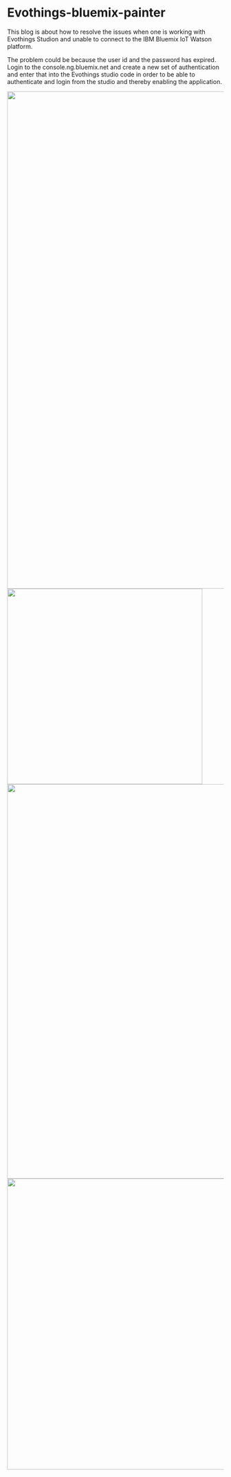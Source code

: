# Evothings-bluemix-painter


This blog is about how to resolve the issues when one is working with Evothings Studion and unable to connect to the IBM Bluemix IoT Watson platform.

The problem could be because the user id and the password has expired.
Login to the console.ng.bluemix.net and create a new set of authentication and enter that into the Evothings studio code in order to be able to authenticate and login from the studio and thereby enabling the application.


<img width="1155" src="https://cloud.githubusercontent.com/assets/14288989/19385935/3759bdee-922f-11e6-8e30-75db609fca74.png">

<img width="454"  src="https://cloud.githubusercontent.com/assets/14288989/19386010/8f19c5ce-922f-11e6-9d08-2e817c83ff16.png">
<img width="916"  src="https://cloud.githubusercontent.com/assets/14288989/19386012/8f1fe5e4-922f-11e6-83b2-9b35aa8601f7.png">
<img width="676"  src="https://cloud.githubusercontent.com/assets/14288989/19386011/8f1f7744-922f-11e6-8ca0-f10ff06adf49.png">



